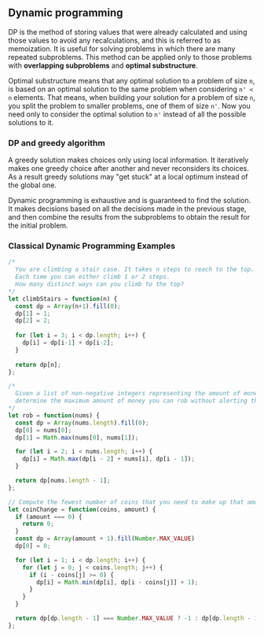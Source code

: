 ## Dynamic programming
DP is the method of storing values that were already calculated and using those values to avoid any recalculations, and this is referred to as memoization. It is useful for solving problems in which there are many repeated subproblems. This method can be applied only to those problems with **overlapping subproblems** and **optimal substructure**.

Optimal substructure means that any optimal solution to a problem of size `n`, is based on an optimal solution to the same problem when considering `n' < n` elements. That means, when building your solution for a problem of size `n`, you split the problem to smaller problems, one of them of size `n'`. Now you need only to consider the optimal solution to `n'` instead of all the possible solutions to it.

### DP and greedy algorithm
A greedy solution makes choices only using local information. It iteratively makes one greedy choice after another and never reconsiders its choices. As a result greedy solutions may "get stuck" at a local optimum instead of the global one. 

Dynamic programming is exhaustive and is guaranteed to find the solution. It makes decisions based on all the decisions made in the previous stage, and then combine the results from the subproblems to obtain the result for the initial problem.

### Classical Dynamic Programming Examples
```js
/*
  You are climbing a stair case. It takes n steps to reach to the top.
  Each time you can either climb 1 or 2 steps. 
  How many distinct ways can you climb to the top?
*/ 
let climbStairs = function(n) {
  const dp = Array(n+1).fill(0);
  dp[1] = 1;
  dp[2] = 2;
  
  for (let i = 3; i < dp.length; i++) {
    dp[i] = dp[i-1] + dp[i-2];
  }
  
  return dp[n];
};
```

```js
/*
  Given a list of non-negative integers representing the amount of money of each house, and the adjacent houses have security system,
  determine the maximum amount of money you can rob without alerting the police.
*/
let rob = function(nums) {
  const dp = Array(nums.length).fill(0);
  dp[0] = nums[0];
  dp[1] = Math.max(nums[0], nums[1]);

  for (let i = 2; i < nums.length; i++) {
    dp[i] = Math.max(dp[i - 2] + nums[i], dp[i - 1]);
  }

  return dp[nums.length - 1];
};
```

```js
// Compute the fewest number of coins that you need to make up that amount.
let coinChange = function(coins, amount) {
  if (amount === 0) {
    return 0;
  }
  const dp = Array(amount + 1).fill(Number.MAX_VALUE)
  dp[0] = 0;

  for (let i = 1; i < dp.length; i++) {
    for (let j = 0; j < coins.length; j++) {
      if (i - coins[j] >= 0) {
        dp[i] = Math.min(dp[i], dp[i - coins[j]] + 1);
      }
    }
  }

  return dp[dp.length - 1] === Number.MAX_VALUE ? -1 : dp[dp.length - 1];
};
```
